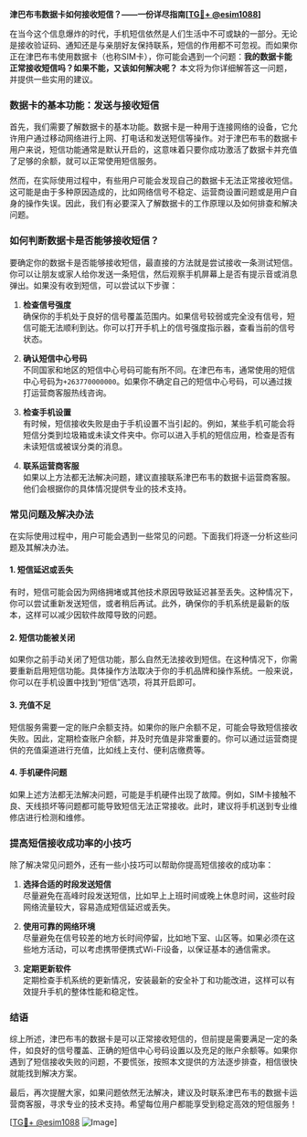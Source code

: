 **津巴布韦数据卡如何接收短信？——一份详尽指南[[TG💪+ @esim1088](https://t.me/s/esim1088)]**

在当今这个信息爆炸的时代，手机短信依然是人们生活中不可或缺的一部分。无论是接收验证码、通知还是与亲朋好友保持联系，短信的作用都不可忽视。而如果你正在津巴布韦使用数据卡（也称SIM卡），你可能会遇到一个问题：**我的数据卡能正常接收短信吗？如果不能，又该如何解决呢？** 本文将为你详细解答这一问题，并提供一些实用的建议。

### 数据卡的基本功能：发送与接收短信

首先，我们需要了解数据卡的基本功能。数据卡是一种用于连接网络的设备，它允许用户通过移动网络进行上网、打电话和发送短信等操作。对于津巴布韦的数据卡用户来说，短信功能通常是默认开启的，这意味着只要你成功激活了数据卡并充值了足够的余额，就可以正常使用短信服务。

然而，在实际使用过程中，有些用户可能会发现自己的数据卡无法正常接收短信。这可能是由于多种原因造成的，比如网络信号不稳定、运营商设置问题或是用户自身的操作失误。因此，我们有必要深入了解数据卡的工作原理以及如何排查和解决问题。

### 如何判断数据卡是否能够接收短信？

要确定你的数据卡是否能够接收短信，最直接的方法就是尝试接收一条测试短信。你可以让朋友或家人给你发送一条短信，然后观察手机屏幕上是否有提示音或消息弹出。如果没有收到短信，可以尝试以下步骤：

1. **检查信号强度**  
   确保你的手机处于良好的信号覆盖范围内。如果信号较弱或完全没有信号，短信可能无法顺利到达。你可以打开手机上的信号强度指示器，查看当前的信号状态。

2. **确认短信中心号码**  
   不同国家和地区的短信中心号码可能有所不同。在津巴布韦，通常使用的短信中心号码为`+263770000000`。如果你不确定自己的短信中心号码，可以通过拨打运营商客服热线咨询。

3. **检查手机设置**  
   有时候，短信接收失败是由于手机设置不当引起的。例如，某些手机可能会将短信分类到垃圾箱或未读文件夹中。你可以进入手机的短信应用，检查是否有未读短信或被误分类的消息。

4. **联系运营商客服**  
   如果以上方法都无法解决问题，建议直接联系津巴布韦的数据卡运营商客服。他们会根据你的具体情况提供专业的技术支持。

### 常见问题及解决办法

在实际使用过程中，用户可能会遇到一些常见的问题。下面我们将逐一分析这些问题及其解决办法。

#### 1. 短信延迟或丢失
有时，短信可能会因为网络拥堵或其他技术原因导致延迟甚至丢失。这种情况下，你可以尝试重新发送短信，或者稍后再试。此外，确保你的手机系统是最新的版本，这样可以减少因软件故障导致的问题。

#### 2. 短信功能被关闭
如果你之前手动关闭了短信功能，那么自然无法接收到短信。在这种情况下，你需要重新启用短信功能。具体操作方法取决于你的手机品牌和操作系统。一般来说，你可以在手机设置中找到“短信”选项，将其开启即可。

#### 3. 充值不足
短信服务需要一定的账户余额支持。如果你的账户余额不足，可能会导致短信接收失败。因此，定期检查账户余额，并及时充值是非常重要的。你可以通过运营商提供的充值渠道进行充值，比如线上支付、便利店缴费等。

#### 4. 手机硬件问题
如果上述方法都无法解决问题，可能是手机硬件出现了故障。例如，SIM卡接触不良、天线损坏等问题都可能导致短信无法正常接收。此时，建议将手机送到专业维修店进行检测和维修。

### 提高短信接收成功率的小技巧

除了解决常见问题外，还有一些小技巧可以帮助你提高短信接收的成功率：

1. **选择合适的时段发送短信**  
   尽量避免在高峰时段发送短信，比如早上上班时间或晚上休息时间，这些时段网络流量较大，容易造成短信延迟或丢失。

2. **使用可靠的网络环境**  
   尽量避免在信号较差的地方长时间停留，比如地下室、山区等。如果必须在这些地方活动，可以考虑携带便携式Wi-Fi设备，以保证基本的通信需求。

3. **定期更新软件**  
   定期检查手机系统的更新情况，安装最新的安全补丁和功能改进，这样可以有效提升手机的整体性能和稳定性。

### 结语

综上所述，津巴布韦的数据卡是可以正常接收短信的，但前提是需要满足一定的条件，如良好的信号覆盖、正确的短信中心号码设置以及充足的账户余额等。如果你遇到了短信接收失败的问题，不要慌张，按照本文提供的方法逐步排查，相信很快就能找到解决方案。

最后，再次提醒大家，如果问题依然无法解决，建议及时联系津巴布韦的数据卡运营商客服，寻求专业的技术支持。希望每位用户都能享受到稳定高效的短信服务！

[[TG💪+ @esim1088](https://t.me/s/esim1088) ![Image](https://i.postimg.cc/4NQfJmqS/Snipaste-2025-05-13-00-14-12.png)]